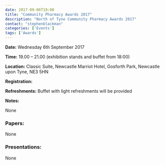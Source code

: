 ```yaml
---
date: 2017-09-06T19:00
title: "Community Pharmacy Awards 2017"
description: "North of Tyne Community Pharmacy Awards 2017"
contact: "stephenblackman"
categories: ['Events']
tags: ['Awards']
---
```


**Date:** Wednesday 6th September 2017  

**Time:** 19.00 – 21.00 (exhibition stands and buffet from 18:00)  

**Location:** Classic Suite, Newcastle Marriot Hotel, Gosforth Park, Newcastle upon Tyne, NE3 5HN  

**Registration:** 

**Refreshments:** Buffet with light refreshments will be provided  

**Notes:**

None  

### Papers:

None  

### Presentations:

None

